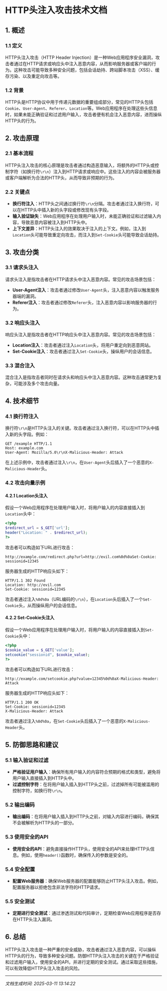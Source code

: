 # HTTP头注入攻击技术文档

## 1. 概述

### 1.1 定义
HTTP头注入攻击（HTTP Header Injection）是一种Web应用程序安全漏洞，攻击者通过在HTTP请求或响应头中注入恶意内容，从而影响服务器或客户端的行为。这种攻击可能导致多种安全问题，包括会话劫持、跨站脚本攻击（XSS）、缓存污染、以及重定向攻击等。

### 1.2 背景
HTTP头是HTTP协议中用于传递元数据的重要组成部分，常见的HTTP头包括`Cookie`、`User-Agent`、`Referer`、`Location`等。Web应用程序在处理这些头信息时，如果未能正确验证和过滤用户输入，攻击者便有机会注入恶意内容，进而操纵HTTP头的行为。

## 2. 攻击原理

### 2.1 基本流程
HTTP头注入攻击的核心原理是攻击者通过构造恶意输入，将额外的HTTP头或控制字符（如换行符`\r\n`）注入到HTTP请求或响应中。这些注入的内容会被服务器或客户端解析为合法的HTTP头，从而导致非预期的行为。

### 2.2 关键点
- **换行符注入**：HTTP头之间通过换行符`\r\n`分隔。攻击者通过注入换行符，可以在HTTP头中插入新的头字段或修改现有头字段。
- **输入验证缺失**：Web应用程序在处理用户输入时，未能正确验证和过滤输入内容，导致恶意内容被注入到HTTP头中。
- **上下文差异**：HTTP头注入的效果取决于注入的上下文。例如，注入到`Location`头可能导致重定向攻击，而注入到`Set-Cookie`头可能导致会话劫持。

## 3. 攻击分类

### 3.1 请求头注入
请求头注入是指攻击者在HTTP请求头中注入恶意内容。常见的攻击场景包括：
- **User-Agent注入**：攻击者通过修改`User-Agent`头，注入恶意内容以触发服务器端的漏洞。
- **Referer注入**：攻击者通过修改`Referer`头，注入恶意内容以影响服务器的行为。

### 3.2 响应头注入
响应头注入是指攻击者在HTTP响应头中注入恶意内容。常见的攻击场景包括：
- **Location注入**：攻击者通过注入`Location`头，将用户重定向到恶意网站。
- **Set-Cookie注入**：攻击者通过注入`Set-Cookie`头，操纵用户的会话信息。

### 3.3 混合注入
混合注入是指攻击者同时在请求头和响应头中注入恶意内容。这种攻击通常更为复杂，可能涉及多个攻击向量。

## 4. 技术细节

### 4.1 换行符注入
换行符`\r\n`是HTTP头注入的关键。攻击者通过注入换行符，可以在HTTP头中插入新的头字段。例如：

```http
GET /example HTTP/1.1
Host: example.com
User-Agent: Mozilla/5.0\r\nX-Malicious-Header: Attack
```

在上述示例中，攻击者通过注入`\r\n`，在`User-Agent`头后插入了一个恶意的`X-Malicious-Header`头。

### 4.2 攻击向量示例

#### 4.2.1 Location头注入
假设一个Web应用程序在处理用户输入时，将用户输入的内容直接插入到`Location`头中：

```php
<?php
$redirect_url = $_GET['url'];
header("Location: " . $redirect_url);
?>
```

攻击者可以构造如下URL进行攻击：

```
http://example.com/redirect.php?url=http://evil.com%0d%0aSet-Cookie: sessionid=12345
```

服务器生成的HTTP响应头如下：

```http
HTTP/1.1 302 Found
Location: http://evil.com
Set-Cookie: sessionid=12345
```

攻击者通过注入`%0d%0a`（URL编码的`\r\n`），在`Location`头后插入了一个`Set-Cookie`头，从而操纵用户的会话信息。

#### 4.2.2 Set-Cookie头注入
假设一个Web应用程序在处理用户输入时，将用户输入的内容直接插入到`Set-Cookie`头中：

```php
<?php
$cookie_value = $_GET['value'];
setcookie("sessionid", $cookie_value);
?>
```

攻击者可以构造如下URL进行攻击：

```
http://example.com/setcookie.php?value=12345%0d%0aX-Malicious-Header: Attack
```

服务器生成的HTTP响应头如下：

```http
HTTP/1.1 200 OK
Set-Cookie: sessionid=12345
X-Malicious-Header: Attack
```

攻击者通过注入`%0d%0a`，在`Set-Cookie`头后插入了一个恶意的`X-Malicious-Header`头。

## 5. 防御思路和建议

### 5.1 输入验证和过滤
- **严格验证用户输入**：确保所有用户输入的内容符合预期的格式和类型，避免将用户输入直接插入到HTTP头中。
- **过滤控制字符**：在将用户输入插入到HTTP头之前，过滤掉所有可能被滥用的控制字符，如换行符`\r\n`。

### 5.2 输出编码
- **输出编码**：在将用户输入插入到HTTP头之前，对输入内容进行编码，确保其不会被解析为HTTP头的一部分。

### 5.3 使用安全的API
- **使用安全的API**：避免直接操作HTTP头，使用安全的API来处理HTTP头信息。例如，使用`header()`函数时，确保传入的参数是安全的。

### 5.4 安全配置
- **配置Web服务器**：确保Web服务器的配置能够防止HTTP头注入攻击。例如，配置服务器以拒绝包含非法字符的HTTP请求。

### 5.5 安全测试
- **定期进行安全测试**：通过渗透测试和代码审计，定期检查Web应用程序是否存在HTTP头注入漏洞。

## 6. 总结
HTTP头注入攻击是一种严重的安全威胁，攻击者通过注入恶意内容，可以操纵HTTP头的行为，导致多种安全问题。防御HTTP头注入攻击的关键在于严格验证和过滤用户输入，使用安全的API，并进行定期的安全测试。通过采取这些措施，可以有效降低HTTP头注入攻击的风险。

---

*文档生成时间: 2025-03-11 13:14:22*
